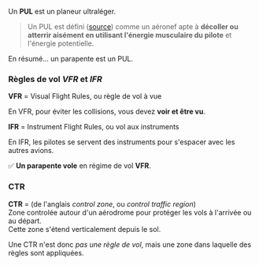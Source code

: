 <!--
S108V
A quelle altitude maximale peut évoluer un PUL en plaine ?
-->

Un **PUL** est un planeur ultraléger.

> Un PUL est défini ([source](https://www.legifrance.gouv.fr/affichTexteArticle.do;jsessionid=508625229E5B432ED062DA8891F899FD.tplgfr38s_2?idArticle=LEGIARTI000034768623&cidTexte=JORFTEXT000034631299&categorieLien=id&dateTexte=)) comme un aéronef apte à **décoller ou atterrir aisément en utilisant l'énergie musculaire du pilote** et l'énergie potentielle.

En résumé... un parapente est un PUL.



### Règles de vol _VFR_ et _IFR_

**VFR** = Visual Flight Rules, ou règle de vol à vue

En VFR, pour éviter les collisions, vous devez **voir et être vu**.

**IFR** = Instrument Flight Rules, ou vol aux instruments

En IFR, les pilotes se servent des instruments pour s'espacer avec les autres avions.

✅ **Un parapente vole** en régime de vol **VFR**.


### CTR

**CTR** = (de l'anglais *control zone*, ou *control traffic region*)  
Zone controlée autour d'un aérodrome pour protéger les vols à l'arrivée ou au départ.  
Cette zone s'étend verticalement depuis le sol.

Une CTR n'est donc *pas une règle de vol*, mais une zone dans laquelle des règles sont appliquées.






